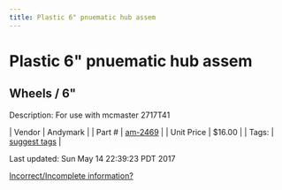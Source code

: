 ```yaml
---
title: Plastic 6" pnuematic hub assem
---
```


# Plastic 6" pnuematic hub assem
## Wheels / 6"
Description: 	For use with mcmaster 2717T41 

| Vendor | Andymark | 
| Part # | [am-2469](http://www.andymark.com/product-p/am-2469.htm) | 
| Unit Price | $16.00 | 
| Tags: | [suggest tags](https://docs.google.com/forms/d/e/1FAIpQLSeWyY8v3RgOty-MyWmh9U0iivNYN_molChYyS-0U-o-kOAv_g/viewform) | 

Last updated: Sun May 14 22:39:23 PDT 2017

 [Incorrect/Incomplete information?](https://docs.google.com/forms/d/e/1FAIpQLSeWyY8v3RgOty-MyWmh9U0iivNYN_molChYyS-0U-o-kOAv_g/viewform)
